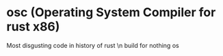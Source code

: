 # osc (Operating System Compiler for rust x86)
Most disgusting code in history of rust \n
build for nothing os
